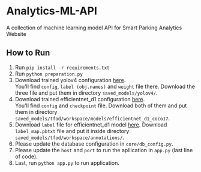 # Analytics-ML-API
A collection of machine learning model API for Smart Parking Analytics Website

## How to Run
1. Run `pip install -r requirements.txt`
2. Run `python preparation.py`
3. Download trained yolov4 configuration [here](https://drive.google.com/drive/folders/14td_wB0K0g0AAKLKAMMj872_dXeKCWl0?usp=sharing).</br>
You'll find `config`, `label (obj.names)` and `weight` file there. Download the three file and put them in directory `saved_models/yolov4/`.
5. Download trained efficientnet_d1 configuration [here](https://drive.google.com/drive/folders/1u8jmqmsku0QCZcQnzKSYFP0WU3U4jvtr?usp=sharing).</br>
You'll find `config` and `checkpoint` file. Download both of them and put them in directory `saved_models/tfod/workspace/models/efficientnet_d1_coco17`.
7. Download `label` file for efficientnet_d1 model [here](https://drive.google.com/drive/folders/1tbKOLc2srxj8PLlkUhVtzCOMyctH-E-7?usp=sharing).
Download `label_map.pbtxt` file and put it inside directory `saved_models/tfod/workspace/annotations/`.
9. Please update the database configuration in `core/db_config.py`.
10. Please update the `host` and `port` to run the apllication in `app.py` (last line of code).
11. Last, run `python app.py` to run application.
